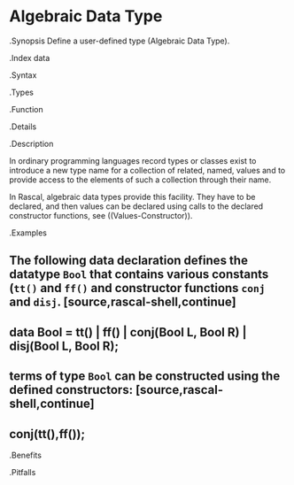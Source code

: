 # Algebraic Data Type


.Synopsis
Define a user-defined type (Algebraic Data Type).

.Index
data

.Syntax

.Types

.Function

.Details

.Description

In ordinary programming languages record types or classes exist to introduce a new type name for a collection of related, 
named, values and to provide access to the elements of such a collection through their name. 

In Rascal, algebraic data types provide this facility. They have to be declared, and
then values can be declared using calls to the declared constructor functions,
see ((Values-Constructor)).

.Examples

The following data declaration defines the datatype `Bool` that contains various constants (`tt()` and `ff()`
and constructor functions `conj` and `disj`.
[source,rascal-shell,continue]
----
data Bool = tt() | ff() | conj(Bool L, Bool R)  | disj(Bool L, Bool R);
----
terms of type `Bool` can be constructed using the defined constructors:
[source,rascal-shell,continue]
----
conj(tt(),ff());
----

.Benefits

.Pitfalls

